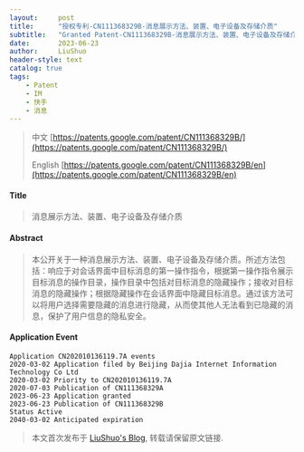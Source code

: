 ```yaml
---
layout:     post
title:      "授权专利-CN111368329B-消息展示方法、装置、电子设备及存储介质"
subtitle:   "Granted Patent-CN111368329B-消息展示方法、装置、电子设备及存储介质"
date:       2023-06-23
author:     LiuShuo
header-style: text
catalog: true
tags:
    - Patent
    - IM
    - 快手
    - 消息
---
```

> 中文 [https://patents.google.com/patent/CN111368329B/](https://patents.google.com/patent/CN111368329B/)
>
> English [https://patents.google.com/patent/CN111368329B/en](https://patents.google.com/patent/CN111368329B/en)

#### Title
> 消息展示方法、装置、电子设备及存储介质






















#### Abstract
> 本公开关于一种消息展示方法、装置、电子设备及存储介质。所述方法包括：响应于对会话界面中目标消息的第一操作指令，根据第一操作指令展示目标消息的操作目录，操作目录中包括对目标消息的隐藏操作；接收对目标消息的隐藏操作；根据隐藏操作在会话界面中隐藏目标消息。通过该方法可以将用户选择需要隐藏的消息进行隐藏，从而使其他人无法看到已隐藏的消息，保护了用户信息的隐私安全。
























#### Application Event
```
Application CN202010136119.7A events 
2020-03-02 Application filed by Beijing Dajia Internet Information Technology Co Ltd
2020-03-02 Priority to CN202010136119.7A
2020-07-03 Publication of CN111368329A
2023-06-23 Application granted
2023-06-23 Publication of CN111368329B
Status Active
2040-03-02 Anticipated expiration
```
> 本文首次发布于 [LiuShuo's Blog](https://liushuo.me), 
转载请保留原文链接.
